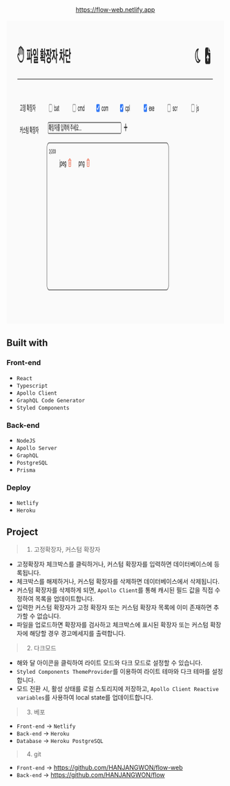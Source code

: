 <div align="center">
  <a href="https://flow-web.netlify.app">
    <br /><br />
    <a display="block" href="https://flow-web.netlify.app">https://flow-web.netlify.app</a>
    <br /><br />
    <img height="700" src="./previews/1.png" />
  </a>
</div>

## Built with

### Front-end

- `React`
- `Typescript`
- `Apollo Client`
- `GraphQL Code Generator`
- `Styled Components`

### Back-end

- `NodeJS`
- `Apollo Server`
- `GraphQL`
- `PostgreSQL`
- `Prisma`

### Deploy

- `Netlify`
- `Heroku`

## Project

> 1. 고정확장자, 커스텀 확장자

- 고정확장자 체크박스를 클릭하거나, 커스텀 확장자를 입력하면 데이터베이스에 등록됩니다.
- 체크박스를 해제하거나, 커스텀 확장자를 삭제하면 데이터베이스에서 삭제됩니다.
- 커스텀 확장자를 삭제하게 되면, `Apollo Client`를 통해 캐시된 필드 값을 직접 수정하여 목록을 업데이트합니다.
- 입력한 커스텀 확장자가 고정 확장자 또는 커스텀 확장자 목록에 이미 존재하면 추가할 수 없습니다.
- 파일을 업로드하면 확장자를 검사하고 체크박스에 표시된 확장자 또는 커스텀 확장자에 해당할 경우 경고메세지를 출력합니다.

> 2. 다크모드

- 해와 달 아이콘을 클릭하여 라이트 모드와 다크 모드로 설정할 수 있습니다.
- `Styled Components ThemeProvider`를 이용하여 라이트 테마와 다크 테마를 설정합니다.
- 모드 전환 시, 활성 상태를 로컬 스토리지에 저장하고, `Apollo Client Reactive variables`를 사용하여 local state를 업데이트합니다.

> 3. 베포

- `Front-end` -> `Netlify`
- `Back-end` -> `Heroku`
- `Database` -> `Heroku PostgreSQL`

> 4. git

- `Front-end` -> https://github.com/HANJANGWON/flow-web
- `Back-end` -> https://github.com/HANJANGWON/flow
